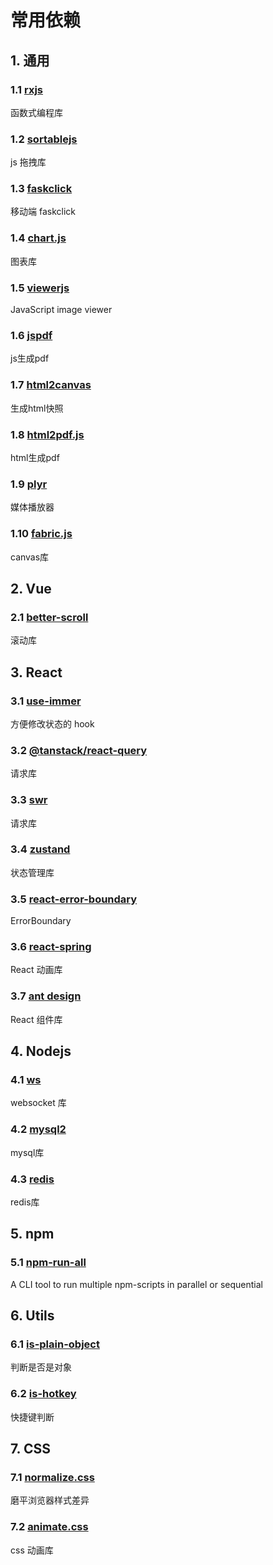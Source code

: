 # 常用依赖

## 1. 通用

### 1.1 [rxjs](https://rxjs.dev/)

函数式编程库

### 1.2 [sortablejs](https://www.npmjs.com/package/sortablejs)

js 拖拽库

### 1.3 [faskclick](https://www.npmjs.com/package/fastclick)

移动端 faskclick

### 1.4 [chart.js](https://www.chartjs.org/docs/latest/)

图表库

### 1.5 [viewerjs](https://fengyuanchen.github.io/viewerjs/)

JavaScript image viewer

### 1.6 [jspdf](https://parall.ax/products/jspdf)

js生成pdf

### 1.7 [html2canvas](https://html2canvas.hertzen.com/)

生成html快照

### 1.8 [html2pdf.js](https://www.npmjs.com/package/html2pdf.js)

html生成pdf

### 1.9 [plyr](https://plyr.io/)

媒体播放器

### 1.10 [fabric.js](https://github.com/fabricjs/fabric.js)

canvas库

## 2. Vue

### 2.1 [better-scroll](https://www.npmjs.com/package/better-scroll)

滚动库

## 3. React

### 3.1 [use-immer](https://www.npmjs.com/package/use-immer)

方便修改状态的 hook

### 3.2 [@tanstack/react-query](https://www.npmjs.com/package/@tanstack/react-query)

请求库

### 3.3 [swr](https://www.npmjs.com/package/swr)

请求库

### 3.4 [zustand](https://zustand.docs.pmnd.rs/getting-started/introduction)

状态管理库

### 3.5 [react-error-boundary](https://www.npmjs.com/package/react-error-boundary)

ErrorBoundary

### 3.6 [react-spring](https://www.npmjs.com/package/react-spring)

React 动画库

### 3.7 [ant design](https://ant-design.antgroup.com/index-cn)

React 组件库

## 4. Nodejs

### 4.1 [ws](https://www.npmjs.com/package/ws)

websocket 库

### 4.2 [mysql2](https://www.npmjs.com/package/mysql2)

mysql库

### 4.3 [redis](https://www.npmjs.com/package/redis)

redis库

## 5. npm

### 5.1 [npm-run-all](https://www.npmjs.com/package/npm-run-all)

A CLI tool to run multiple npm-scripts in parallel or sequential

## 6. Utils

### 6.1 [is-plain-object](https://www.npmjs.com/package/is-plain-object)

判断是否是对象

### 6.2 [is-hotkey](https://www.npmjs.com/package/is-hotkey)

快捷键判断

## 7. CSS

### 7.1 [normalize.css](https://www.npmjs.com/package/normalize.css)

磨平浏览器样式差异

### 7.2 [animate.css](https://www.npmjs.com/package/animate.css)

css 动画库
